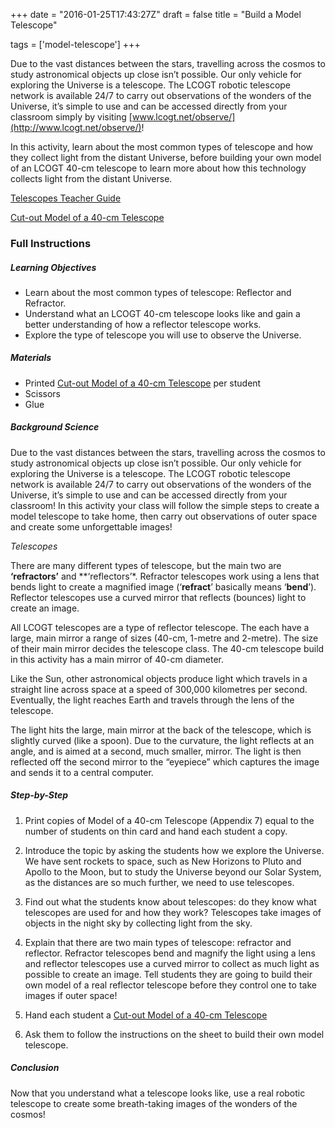 +++
date = "2016-01-25T17:43:27Z"
draft = false
title = "Build a Model Telescope"

tags = ['model-telescope'] 
+++

Due to the vast distances between the stars, travelling across the cosmos to study astronomical objects up close isn’t possible. Our only vehicle for exploring the Universe is a telescope. The LCOGT robotic telescope network is available 24/7 to carry out observations of the wonders of the Universe, it’s simple to use and can be accessed directly from your classroom simply by visiting [www.lcogt.net/observe/](http://www.lcogt.net/observe/)! 

In this activity, learn about the most common types of telescope and how they collect light from the distant Universe, before building your own model of an LCOGT 40-cm telescope to learn more about how this technology collects light from the distant Universe. 

[Telescopes Teacher Guide](https://drive.google.com/file/d/0B42a91Be7891MlpxWl9DVWdETnc/view?usp=sharing)

[Cut-out Model of a 40-cm Telescope](https://drive.google.com/file/d/0B42a91Be7891MlpxWl9DVWdETnc/view?usp=sharing)

### Full Instructions

##### Learning Objectives

- Learn about the most common types of telescope: Reflector and Refractor. 
- Understand what an LCOGT 40-cm telescope looks like and gain a better understanding of how a reflector telescope works.
- Explore the type of telescope you will use to observe the Universe.

##### Materials

- Printed [Cut-out Model of a 40-cm Telescope](https://drive.google.com/file/d/0B42a91Be7891MlpxWl9DVWdETnc/view?usp=sharing) per student
- Scissors
- Glue

##### Background Science

Due to the vast distances between the stars, travelling across the cosmos to study astronomical objects up close isn’t possible. Our only vehicle for exploring the Universe is a telescope. The LCOGT robotic telescope network is available 24/7 to carry out observations of the wonders of the Universe, it’s simple to use and can be accessed directly from your classroom! In this activity your class will follow the simple steps to create a model telescope to take home, then carry out observations of outer space and create some unforgettable images!

*Telescopes*
 
There are many different types of telescope, but the main two are **‘refractors’** and **‘reflectors’*. Refractor telescopes work using a lens that bends light to create a magnified image (‘**refract**’ basically means ‘**bend**’). Reflector telescopes use a curved mirror that reflects (bounces) light to create an image.

All LCOGT telescopes are a type of reflector telescope. The each have a large, main mirror a range of sizes (40-cm, 1-metre and 2-metre). The size of their main mirror decides the telescope class. The 40-cm telescope build in this activity has a main mirror of 40-cm diameter.

Like the Sun, other astronomical objects produce light which travels in a straight line across space at a speed of 300,000 kilometres per second. Eventually, the light reaches Earth and travels through the lens of the telescope.

The light hits the large, main mirror at the back of the telescope, which is slightly curved (like a spoon). Due to the curvature, the light reflects at an angle, and is aimed at a second, much smaller, mirror. The light is then reflected off the second mirror to the “eyepiece” which captures the image and sends it to a central computer.

##### Step-by-Step

1) Print copies of Model of a 40-cm Telescope (Appendix 7) equal to the number of students on thin card and hand each student a copy.

2) Introduce the topic by asking the students how we explore the Universe. We have sent rockets to space, such as New Horizons to Pluto and Apollo to the Moon, but to study the Universe beyond our Solar System, as the distances are so much further, we need to use telescopes.

3) Find out what the students know about telescopes: do they know what telescopes are used for and how they work? Telescopes take images of objects in the night sky by collecting light from the sky.

4) Explain that there are two main types of telescope: refractor and reflector. Refractor telescopes bend and magnify the light using a lens and reflector telescopes use a curved mirror to collect as much light as possible to create an image. Tell students they are going to build their own model of a real reflector telescope before they control one to take images if outer space!

5) Hand each student a [Cut-out Model of a 40-cm Telescope](https://drive.google.com/file/d/0B42a91Be7891MlpxWl9DVWdETnc/view?usp=sharing)


6) Ask them to follow the instructions on the sheet to build their own model telescope.

##### Conclusion

Now that you understand what a telescope looks like, use a real robotic telescope to create some breath-taking images of the wonders of the cosmos! 

<script>
  (function(i,s,o,g,r,a,m){i['GoogleAnalyticsObject']=r;i[r]=i[r]||function(){
  (i[r].q=i[r].q||[]).push(arguments)},i[r].l=1*new Date();a=s.createElement(o),
  m=s.getElementsByTagName(o)[0];a.async=1;a.src=g;m.parentNode.insertBefore(a,m)
  })(window,document,'script','https://www.google-analytics.com/analytics.js','ga');

  ga('create', 'UA-82677354-1', 'auto');
  ga('send', 'pageview');

</script>